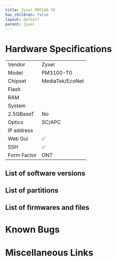 ```yaml
---
title: Zyxel PM3100-T0 
has_children: false
layout: default
parent: Zyxel
---
```


# Hardware Specifications

|             |                 |
| ----------- | --------------- |
| Vendor      | Zyxel           |
| Model       | PM3100-T0       |
| Chipset     | MediaTek/EcoNet |
| Flash       |                 |
| RAM         |                 |
| System      |                 |
| 2.5GBaseT   | No              |
| Optics      | SC/APC          |
| IP address  |                 |
| Web Gui     | ✅              |
| SSH         | ✅              |
| Form Factor | ONT             |

## List of software versions
## List of partitions
## List of firmwares and files
# Known Bugs
# Miscellaneous Links

